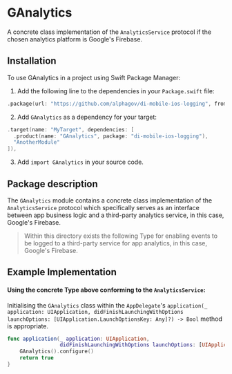 #  GAnalytics

A concrete class implementation of the `AnalyticsService` protocol if the chosen analytics platform is Google's Firebase.

## Installation

To use GAnalytics in a project using Swift Package Manager:

1. Add the following line to the dependencies in your `Package.swift` file:

```swift
.package(url: "https://github.com/alphagov/di-mobile-ios-logging", from: "1.0.0"),
```

2. Add `GAnalytics` as a dependency for your target:

```swift
.target(name: "MyTarget", dependencies: [
  .product(name: "GAnalytics", package: "di-mobile-ios-logging"),
  "AnotherModule"
]),
```

3. Add `import GAnalytics` in your source code.

## Package description

The `GAnalytics` module contains a concrete class implementation of the `AnalyticsService` protocol which specifically serves as an interface between app business logic and a third-party analytics service, in this case, Google's Firebase.

> Within this directory exists the following Type for enabling events to be logged to a third-party service for app analytics, in this case, Google's Firebase.

## Example Implementation

#### Using the concrete Type above conforming to the `AnalyticsService`:

 Initialising the `GAnalytics` class within the `AppDelegate`'s `application(_ application: UIApplication, didFinishLaunchingWithOptions launchOptions: [UIApplication.LaunchOptionsKey: Any]?) -> Bool` method is appropriate.

```swift
func application(_ application: UIApplication,
                 didFinishLaunchingWithOptions launchOptions: [UIApplication.LaunchOptionsKey: Any]?) -> Bool {
    GAnalytics().configure()
    return true
}
```

